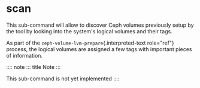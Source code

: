 # scan

This sub-command will allow to discover Ceph volumes previously setup by
the tool by looking into the system\'s logical volumes and their tags.

As part of the `ceph-volume-lvm-prepare`{.interpreted-text role="ref"}
process, the logical volumes are assigned a few tags with important
pieces of information.

:::: note
::: title
Note
:::

This sub-command is not yet implemented
::::

